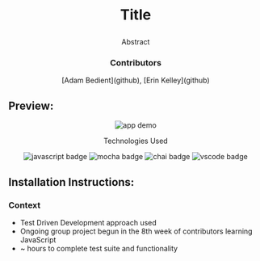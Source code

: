 # <p align="center">Title</p>

<p align="center">Abstract</p>

### <p align="center">Contributors</p>
<div align="center"> [Adam Bedient](github), [Erin Kelley](github)</div>

## Preview:
<div align="center">
  <img src="" alt="app demo">

</div>
<p align="center">Technologies Used</p>
<div align="center">
  <img src="https://img.shields.io/badge/JavaScript-F7DF1E?logo=javascript&logoColor=000&style=for-the-badge" alt="javascript badge">
  <img src="https://img.shields.io/badge/Mocha-8D6748?logo=mocha&logoColor=fff&style=for-the-badge" alt="mocha badge">
  <img src="https://img.shields.io/badge/Chai-A30701?logo=chai&logoColor=fff&style=for-the-badge" alt="chai badge">
  <img src="https://img.shields.io/badge/Visual%20Studio%20Code-007ACC?logo=visualstudiocode&logoColor=fff&style=for-the-badge" alt="vscode badge">
  <!-- add css, html, and other badges -->
</div>

## Installation Instructions:
<!-- - add list of instructions -->

### Context 
<!-- wins, challenges, time spent, etc -->

- Test Driven Development approach used
- Ongoing group project begun in the 8th week of contributors learning JavaScript
- ~ hours to complete test suite and functionality